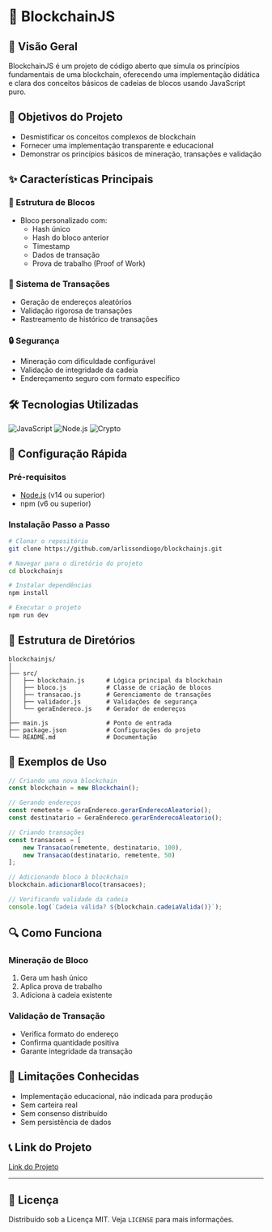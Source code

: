 # 🔗 BlockchainJS

## 🌟 Visão Geral

BlockchainJS é um projeto de código aberto que simula os princípios fundamentais de uma blockchain, oferecendo uma implementação didática e clara dos conceitos básicos de cadeias de blocos usando JavaScript puro.

## 🎯 Objetivos do Projeto

- Desmistificar os conceitos complexos de blockchain
- Fornecer uma implementação transparente e educacional
- Demonstrar os princípios básicos de mineração, transações e validação

## ✨ Características Principais

### 🧱 Estrutura de Blocos

- Bloco personalizado com:
  - Hash único
  - Hash do bloco anterior
  - Timestamp
  - Dados de transação
  - Prova de trabalho (Proof of Work)

### 💸 Sistema de Transações

- Geração de endereços aleatórios
- Validação rigorosa de transações
- Rastreamento de histórico de transações

### 🔒 Segurança

- Mineração com dificuldade configurável
- Validação de integridade da cadeia
- Endereçamento seguro com formato específico

## 🛠 Tecnologias Utilizadas

![JavaScript](https://img.shields.io/badge/JavaScript-ES6+-yellow?logo=javascript)
![Node.js](https://img.shields.io/badge/Node.js-14+-green?logo=node.js)
![Crypto](https://img.shields.io/badge/Crypto-Nativo-blue)

## 🚀 Configuração Rápida

### Pré-requisitos

- [Node.js](https://nodejs.org/) (v14 ou superior)
- npm (v6 ou superior)

### Instalação Passo a Passo

```bash
# Clonar o repositório
git clone https://github.com/arlissondiogo/blockchainjs.git

# Navegar para o diretório do projeto
cd blockchainjs

# Instalar dependências
npm install

# Executar o projeto
npm run dev
```

## 📂 Estrutura de Diretórios

```
blockchainjs/
│
├── src/
│   ├── blockchain.js      # Lógica principal da blockchain
│   ├── bloco.js           # Classe de criação de blocos
│   ├── transacao.js       # Gerenciamento de transações
│   ├── validador.js       # Validações de segurança
│   └── geraEndereco.js    # Gerador de endereços
│
├── main.js                # Ponto de entrada
├── package.json           # Configurações do projeto
└── README.md              # Documentação
```

## 🧪 Exemplos de Uso

```javascript
// Criando uma nova blockchain
const blockchain = new Blockchain();

// Gerando endereços
const remetente = GeraEndereco.gerarEnderecoAleatorio();
const destinatario = GeraEndereco.gerarEnderecoAleatorio();

// Criando transações
const transacoes = [
    new Transacao(remetente, destinatario, 100),
    new Transacao(destinatario, remetente, 50)
];

// Adicionando bloco à blockchain
blockchain.adicionarBloco(transacoes);

// Verificando validade da cadeia
console.log(`Cadeia válida? ${blockchain.cadeiaValida()}`);
```

## 🔍 Como Funciona

### Mineração de Bloco

1. Gera um hash único
2. Aplica prova de trabalho
3. Adiciona à cadeia existente

### Validação de Transação

- Verifica formato do endereço
- Confirma quantidade positiva
- Garante integridade da transação

## 🚧 Limitações Conhecidas

- Implementação educacional, não indicada para produção
- Sem carteira real
- Sem consenso distribuído
- Sem persistência de dados

## 📞 Link do Projeto

[Link do Projeto](https://github.com/arlissondiogo/blockchainjs.git)

---

## 🧾 Licença

Distribuído sob a Licença MIT. Veja `LICENSE` para mais informações.